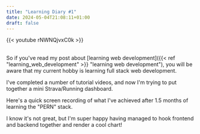 ```yaml
---
title: "Learning Diary #1"
date: 2024-05-04T21:08:11+01:00
draft: false
---
```


{{< youtube rNWNQjvxC0k >}}
<br>
<br>

So if you've read my post about [learning web development]({{< ref "learning_web_development" >}} "learning web development"), you will be aware that my current hobby is learning full stack web development.

I've completed a number of tutorial videos, and now I'm trying to put together a mini Strava/Running dashboard.

Here's a quick screen recording of what I've achieved after 1.5 months of learning the "PERN" stack.

I know it's not great, but I'm super happy having managed to hook frontend and backend together and render a cool chart!
